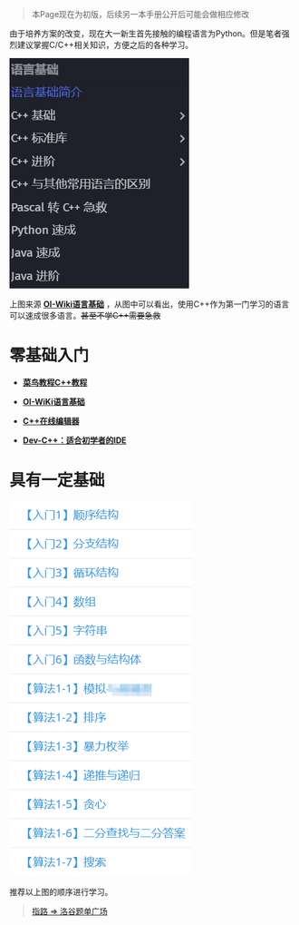 > 本Page现在为初版，后续另一本手册公开后可能会做相应修改

由于培养方案的改变，现在大一新生首先接触的编程语言为Python。但是笔者强烈建议掌握C/C++相关知识，方便之后的各种学习。

![OI-Wiki语言基础目录](Image/image01.png)

上图来源 **[OI-Wiki语言基础](https://oi-wiki.org/lang/)** ，从图中可以看出，使用C++作为第一门学习的语言可以速成很多语言。~~甚至不学C++需要急救~~

# 零基础入门
- **[菜鸟教程C++教程](https://www.runoob.com/cplusplus/cpp-tutorial.html)**

- **[OI-WiKi语言基础](https://oi-wiki.org/lang/)**

- **[C++在线编辑器](https://www.runoob.com/try/runcode.php?filename=helloworld&type=cpp)**

- **[Dev-C++：适合初学者的IDE](https://sourceforge.net/projects/orwelldevcpp/)**

# 具有一定基础

![洛谷题单](Image/image03.png)

推荐以上图的顺序进行学习。

> [指路 => 洛谷题单广场](https://www.luogu.com.cn/training/list)